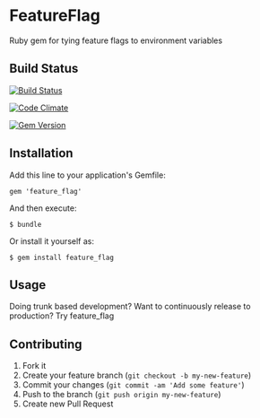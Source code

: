 # FeatureFlag

Ruby gem for tying feature flags to environment variables

## Build Status
[![Build Status](https://secure.travis-ci.org/tylermercier/feature_flag.png)](http://travis-ci.org/tylermercier/feature_flag)

[![Code Climate](https://codeclimate.com/github/tylermercier/feature_flag.png)](https://codeclimate.com/github/tylermercier/feature_flag)

[![Gem Version](https://badge.fury.io/rb/feature.png)](https://rubygems.org/gems/feature)

## Installation

Add this line to your application's Gemfile:

    gem 'feature_flag'

And then execute:

    $ bundle

Or install it yourself as:

    $ gem install feature_flag

## Usage

Doing trunk based development? Want to continuously release to production? Try feature_flag

## Contributing

1. Fork it
2. Create your feature branch (`git checkout -b my-new-feature`)
3. Commit your changes (`git commit -am 'Add some feature'`)
4. Push to the branch (`git push origin my-new-feature`)
5. Create new Pull Request
